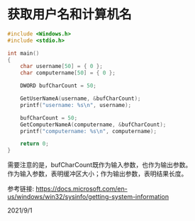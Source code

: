 # 获取用户名和计算机名

```cpp
#include <Windows.h>
#include <stdio.h>

int main()
{
	char username[50] = { 0 };
	char computername[50] = { 0 };

	DWORD bufCharCount = 50;

	GetUserNameA(username, &bufCharCount);
	printf("username: %s\n", username);

	bufCharCount = 50;
	GetComputerNameA(computername, &bufCharCount);
	printf("computername: %s\n", computername);

	return 0;
}
```

需要注意的是，bufCharCount既作为输入参数，也作为输出参数。  
作为输入参数，表明缓冲区大小；作为输出参数，表明结果长度。  


参考链接: https://docs.microsoft.com/en-us/windows/win32/sysinfo/getting-system-information  


2021/9/1  
